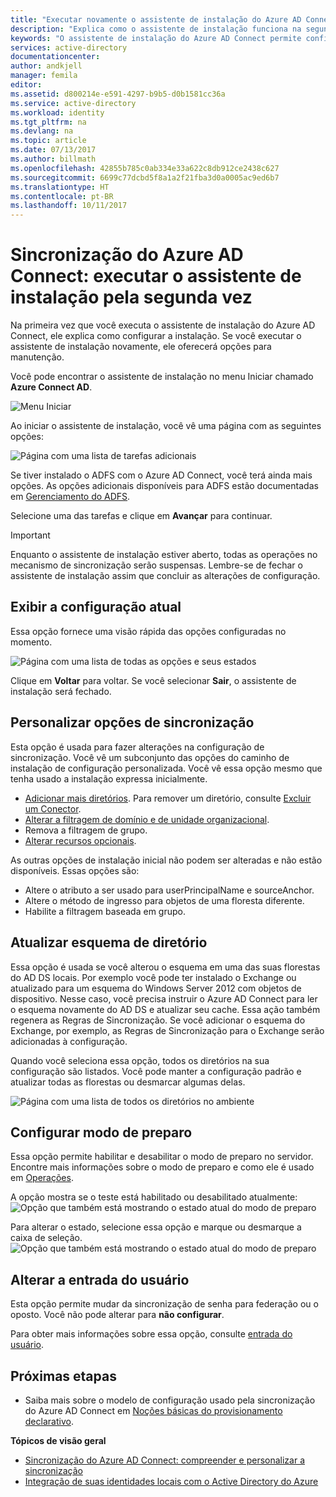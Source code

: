 ```yaml
---
title: "Executar novamente o assistente de instalação do Azure AD Connect | Microsoft Docs"
description: "Explica como o assistente de instalação funciona na segunda vez que é executado."
keywords: "O assistente de instalação do Azure AD Connect permite configurar as configurações de manutenção da segunda vez que é executado"
services: active-directory
documentationcenter: 
author: andkjell
manager: femila
editor: 
ms.assetid: d800214e-e591-4297-b9b5-d0b1581cc36a
ms.service: active-directory
ms.workload: identity
ms.tgt_pltfrm: na
ms.devlang: na
ms.topic: article
ms.date: 07/13/2017
ms.author: billmath
ms.openlocfilehash: 42855b785c0ab334e33a622c8db912ce2438c627
ms.sourcegitcommit: 6699c77dcbd5f8a1a2f21fba3d0a0005ac9ed6b7
ms.translationtype: HT
ms.contentlocale: pt-BR
ms.lasthandoff: 10/11/2017
---
```

# <a name="azure-ad-connect-sync-running-the-installation-wizard-a-second-time"></a>Sincronização do Azure AD Connect: executar o assistente de instalação pela segunda vez
Na primeira vez que você executa o assistente de instalação do Azure AD Connect, ele explica como configurar a instalação. Se você executar o assistente de instalação novamente, ele oferecerá opções para manutenção.

Você pode encontrar o assistente de instalação no menu Iniciar chamado **Azure Connect AD**.

![Menu Iniciar](./media/active-directory-aadconnectsync-installation-wizard/startmenu.png)

Ao iniciar o assistente de instalação, você vê uma página com as seguintes opções:

![Página com uma lista de tarefas adicionais](./media/active-directory-aadconnectsync-installation-wizard/additionaltasks.png)

Se tiver instalado o ADFS com o Azure AD Connect, você terá ainda mais opções. As opções adicionais disponíveis para ADFS estão documentadas em [Gerenciamento do ADFS](active-directory-aadconnect-federation-management.md#manage-ad-fs).

Selecione uma das tarefas e clique em **Avançar** para continuar.

> [!IMPORTANT]
> Enquanto o assistente de instalação estiver aberto, todas as operações no mecanismo de sincronização serão suspensas. Lembre-se de fechar o assistente de instalação assim que concluir as alterações de configuração.
>
>

## <a name="view-current-configuration"></a>Exibir a configuração atual
Essa opção fornece uma visão rápida das opções configuradas no momento.

![Página com uma lista de todas as opções e seus estados](./media/active-directory-aadconnectsync-installation-wizard/viewconfig.png)

Clique em **Voltar** para voltar. Se você selecionar **Sair**, o assistente de instalação será fechado.

## <a name="customize-synchronization-options"></a>Personalizar opções de sincronização
Esta opção é usada para fazer alterações na configuração de sincronização. Você vê um subconjunto das opções do caminho de instalação de configuração personalizada. Você vê essa opção mesmo que tenha usado a instalação expressa inicialmente.

* [Adicionar mais diretórios](active-directory-aadconnect-get-started-custom.md#connect-your-directories). Para remover um diretório, consulte [Excluir um Conector](active-directory-aadconnectsync-service-manager-ui-connectors.md#delete).
* [Alterar a filtragem de domínio e de unidade organizacional](active-directory-aadconnect-get-started-custom.md#domain-and-ou-filtering).
* Remova a filtragem de grupo.
* [Alterar recursos opcionais](active-directory-aadconnect-get-started-custom.md#optional-features).

As outras opções de instalação inicial não podem ser alteradas e não estão disponíveis. Essas opções são:

* Altere o atributo a ser usado para userPrincipalName e sourceAnchor.
* Altere o método de ingresso para objetos de uma floresta diferente.
* Habilite a filtragem baseada em grupo.

## <a name="refresh-directory-schema"></a>Atualizar esquema de diretório
Essa opção é usada se você alterou o esquema em uma das suas florestas do AD DS locais. Por exemplo você pode ter instalado o Exchange ou atualizado para um esquema do Windows Server 2012 com objetos de dispositivo. Nesse caso, você precisa instruir o Azure AD Connect para ler o esquema novamente do AD DS e atualizar seu cache. Essa ação também regenera as Regras de Sincronização. Se você adicionar o esquema do Exchange, por exemplo, as Regras de Sincronização para o Exchange serão adicionadas à configuração.

Quando você seleciona essa opção, todos os diretórios na sua configuração são listados. Você pode manter a configuração padrão e atualizar todas as florestas ou desmarcar algumas delas.

![Página com uma lista de todos os diretórios no ambiente](./media/active-directory-aadconnectsync-installation-wizard/refreshschema.png)

## <a name="configure-staging-mode"></a>Configurar modo de preparo
Essa opção permite habilitar e desabilitar o modo de preparo no servidor. Encontre mais informações sobre o modo de preparo e como ele é usado em [Operações](active-directory-aadconnectsync-operations.md#staging-mode).

A opção mostra se o teste está habilitado ou desabilitado atualmente:   
![Opção que também está mostrando o estado atual do modo de preparo](./media/active-directory-aadconnectsync-installation-wizard/stagingmodecurrentstate.png)

Para alterar o estado, selecione essa opção e marque ou desmarque a caixa de seleção.  
![Opção que também está mostrando o estado atual do modo de preparo](./media/active-directory-aadconnectsync-installation-wizard/stagingmodeenable.png)

## <a name="change-user-sign-in"></a>Alterar a entrada do usuário
Esta opção permite mudar da sincronização de senha para federação ou o oposto. Você não pode alterar para **não configurar**.

Para obter mais informações sobre essa opção, consulte [entrada do usuário](active-directory-aadconnect-user-signin.md#changing-the-user-sign-in-method).

## <a name="next-steps"></a>Próximas etapas
* Saiba mais sobre o modelo de configuração usado pela sincronização do Azure AD Connect em [Noções básicas do provisionamento declarativo](active-directory-aadconnectsync-understanding-declarative-provisioning.md).

**Tópicos de visão geral**

* [Sincronização do Azure AD Connect: compreender e personalizar a sincronização](active-directory-aadconnectsync-whatis.md)
* [Integração de suas identidades locais com o Active Directory do Azure](active-directory-aadconnect.md)
